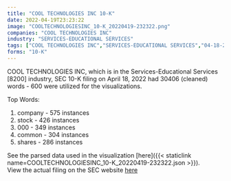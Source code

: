 ```yaml
---
title: "COOL TECHNOLOGIES INC 10-K"
date: 2022-04-19T23:23:22
image: "COOLTECHNOLOGIESINC_10-K_20220419-232322.png"
companies: "COOL TECHNOLOGIES INC"
industry: "SERVICES-EDUCATIONAL SERVICES"
tags: ["COOL TECHNOLOGIES INC","SERVICES-EDUCATIONAL SERVICES","04-18-2022","10-K"]
forms: "10-K"
---
```

COOL TECHNOLOGIES INC, which is in the Services-Educational Services [8200] industry, SEC 10-K filing on April 18, 2022 had 30406 (cleaned) words - 600 were utilized for the visualizations.

Top Words:
1. company - 575 instances
2. stock - 426 instances
3. 000 - 349 instances
4. common - 304 instances
5. shares - 286 instances


See the parsed data used in the visualization [here]({{< staticlink name=COOLTECHNOLOGIESINC_10-K_20220419-232322.json >}}).  
View the actual filing on the SEC website [here](https://www.sec.gov/Archives/edgar/data/1399352/0001477932-22-002457.txt)